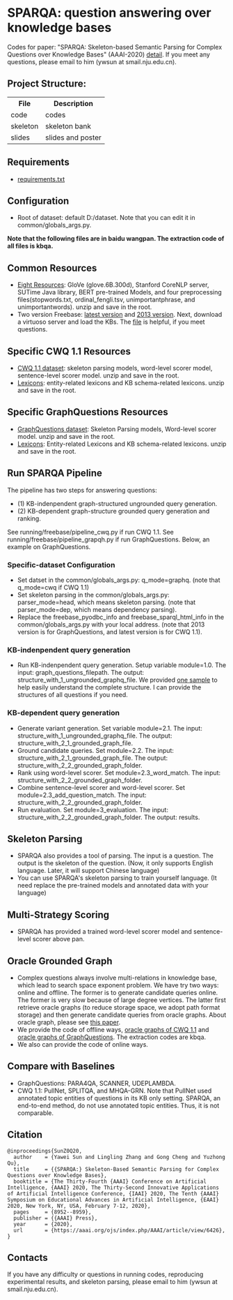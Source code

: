 # SPARQA: question answering over knowledge bases

Codes for paper: "SPARQA: Skeleton-based Semantic Parsing for Complex Questions over Knowledge Bases" (AAAI-2020) [detail](https://aaai.org/ojs/index.php/AAAI/article/view/6426).
If you meet any questions, please email to him (ywsun at smail.nju.edu.cn). 

## Project Structure:

<table>
    <tr>
        <th>File</th><th>Description</th>
    </tr>
    <tr>
        <td>code</td><td>codes</td>
    </tr>
    <tr>
        <td>skeleton</td><td>skeleton bank</td>
    </tr>
    <tr>
        <td>slides</td><td>slides and poster</td>
    </tr>
</table>
 
## Requirements
* [requirements.txt](https://github.com/nju-websoft/SPARQA/blob/master/code/requirements.txt)

## Configuration
* Root of dataset: default D:/dataset. Note that you can edit it in common/globals_args.py. 

**Note that the following files are in baidu wangpan. The extraction code of all files is kbqa.**

## Common Resources
* [Eight Resources](https://pan.baidu.com/s/1Wd3ghjpn3oB20uTodDFGHA): GloVe (glove.6B.300d), Stanford CoreNLP server, SUTime Java library, BERT pre-trained Models, and four preprocessing files(stopwords.txt, ordinal_fengli.tsv, unimportantphrase, and unimportantwords). unzip and save in the root.
* Two version Freebase: [latest version](https://developers.google.com/freebase) and [2013 version](https://pan.baidu.com/s/19uk93fBgE1J33Jc34Cs5UA). Next, download a virtuoso server and load the KBs. The [file](http://ws.nju.edu.cn/blog/2017/03/virtuoso%E5%AE%89%E8%A3%85%E5%92%8C%E5%AF%BC%E5%85%A5%E6%95%B0%E6%8D%AE/) is helpful, if you meet questions.

## Specific CWQ 1.1 Resources
* [CWQ 1.1 dataset](https://pan.baidu.com/s/1gOPkTwXAS3dD9I3-ORQkSg): skeleton parsing models, word-level scorer model, sentence-level scorer model. unzip and save in the root.
* [Lexicons](https://pan.baidu.com/s/1ToAesUe11RouLuQO_olorA): entity-related lexicons and KB schema-related lexicons. unzip and save in the root.

## Specific GraphQuestions Resources
* [GraphQuestions dataset](https://pan.baidu.com/s/1wiNczntTiWzE_k7hy9RuQw): Skeleton Parsing models, Word-level scorer model. unzip and save in the root.
* [Lexicons](https://pan.baidu.com/s/1Zs0ufmSAHYHqFgoD4Hig3w): Entity-related Lexicons and KB schema-related lexicons. unzip and save in the root.

## Run SPARQA Pipeline
The pipeline has two steps for answering questions: 

* (1) KB-indenpendent graph-structured ungrounded query generation.
* (2) KB-dependent graph-structure grounded query generation and ranking.

See running/freebase/pipeline_cwq.py if run CWQ 1.1.
See running/freebase/pipeline_grapqh.py if run GraphQuestions.
Below, an example on GraphQuestions.

### Specific-dataset Configuration

* Set datset in the common/globals_args.py: q_mode=graphq. (note that q_mode=cwq if CWQ 1.1)
* Set skeleton parsing in the common/globals_args.py: parser_mode=head, which means skeleton parsing. (note that parser_mode=dep, which means dependency parsing).
* Replace the freebase_pyodbc_info and freebase_sparql_html_info in the common/globals_args.py with your local address. (note that 2013 version is for GraphQuestions, and latest version is for CWQ 1.1).

### KB-indenpendent query generation
* Run KB-indenpendent query generation. Setup variable module=1.0. The input: graph_questions_filepath. The output: structure_with_1_ungrounded_graphq_file. We provided [one sample](https://github.com/nju-websoft/SPARQA/blob/master/slides/274000300.json) to help easily understand the complete structure. I can provide the structures of all questions if you need.

### KB-dependent query generation
* Generate variant generation. Set variable module=2.1. The input: structure_with_1_ungrounded_graphq_file. The output: structure_with_2_1_grounded_graph_file.
* Ground candidate queries. Set module=2.2. The input: structure_with_2_1_grounded_graph_file. The output: structure_with_2_2_grounded_graph_folder.
* Rank using word-level scorer. Set module=2.3_word_match. The input: structure_with_2_2_grounded_graph_folder.
* Combine sentence-level scorer and word-level scorer. Set module=2.3_add_question_match. The input: structure_with_2_2_grounded_graph_folder.
* Run evaluation. Set module=3_evaluation. The input: structure_with_2_2_grounded_graph_folder. The output: results. 

## Skeleton Parsing
* SPARQA also provides a tool of parsing. The input is a question. The output is the skeleton of the question. (Now, it only supports English language. Later, it will support Chinese language)
* You can use SPARQA's skeleton parsing to train yourself language. (It need replace the pre-trained models and annotated data with your language)

## Multi-Strategy Scoring
* SPARQA has provided a trained word-level scorer model and sentence-level scorer above pan.

## Oracle Grounded Graph
* Complex questions always involve multi-relations in knowledge base, which lead to search space exponent problem. We have try two ways: online and offline. The former is to generate candidate queries online. The former is very slow because of large degree vertices. The latter first retrieve oracle graphs (to reduce storage space, we adopt path format storage) and then generate candidate queries from oracle graphs. About oracle graph, please see [this paper](https://www.aclweb.org/anthology/Q16-1010.pdf).
* We provide the code of offline ways, [oracle graphs of CWQ 1.1](https://pan.baidu.com/s/13TRNcTiRPFMWgctt1qIN7g) and [oracle graphs of GraphQuestions](https://pan.baidu.com/s/1DKfydC1L0aQajHTCrZV7lA). The extraction codes are kbqa. 
* We also can provide the code of online ways.

## Compare with Baselines
* GraphQuestions: PARA4QA, SCANNER, UDEPLAMBDA.
* CWQ 1.1: PullNet, SPLITQA, and MHQA-GRN. Note that PullNet used annotated topic entities of questions in its KB only setting. SPARQA, an end-to-end method, do not use annotated topic entities. Thus, it is not comparable.

## Citation

	@inproceedings{SunZ0Q20,
	  author    = {Yawei Sun and Lingling Zhang and Gong Cheng and Yuzhong Qu},
	  title     = {{SPARQA:} Skeleton-Based Semantic Parsing for Complex Questions over Knowledge Bases},
	  booktitle = {The Thirty-Fourth {AAAI} Conference on Artificial Intelligence, {AAAI} 2020, The Thirty-Second Innovative Applications of Artificial Intelligence Conference, {IAAI} 2020, The Tenth {AAAI} Symposium on Educational Advances in Artificial Intelligence, {EAAI} 2020, New York, NY, USA, February 7-12, 2020},
	  pages     = {8952--8959},
	  publisher = {{AAAI} Press},
	  year      = {2020},
	  url       = {https://aaai.org/ojs/index.php/AAAI/article/view/6426},
	}

## Contacts
If you have any difficulty or questions in running codes, reproducing experimental results, and skeleton parsing, please email to him (ywsun at smail.nju.edu.cn). 
